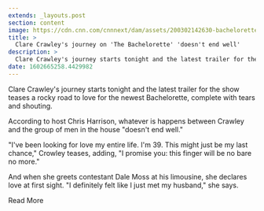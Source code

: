 ```yaml
--- 
extends: _layouts.post 
section: content 
image: https://cdn.cnn.com/cnnnext/dam/assets/200302142630-bachelorette-clare-crawley-super-tease.jpg 
title: > 
  Clare Crawley's journey on 'The Bachelorette' 'doesn't end well' 
description: > 
  Clare Crawley's journey starts tonight and the latest trailer for the show teases a rocky road to love for the newest Bachelorette, complete with tears and shouting.According to host Chris Harrison, whatever is happens between Crawley and the group of men in the house "doesn't end well."This might just be my last chance," Crowley teases, adding, "I promise you: this finger will be no bare no more."And when she greets contestant Dale Moss at his limousine, she declares love at first sight."I definitely felt like I just met my husband," she says. 
date: 1602665258.4429982 
--- 
```

Clare Crawley's journey starts tonight and the latest trailer for the show teases a rocky road to love for the newest Bachelorette, complete with tears and shouting.

According to host Chris Harrison, whatever is happens between Crawley and the group of men in the house "doesn't end well."

"I've been looking for love my entire life. I'm 39. This might just be my last chance," Crowley teases, adding, "I promise you: this finger will be no bare no more."

And when she greets contestant Dale Moss at his limousine, she declares love at first sight. "I definitely felt like I just met my husband," she says.

Read More